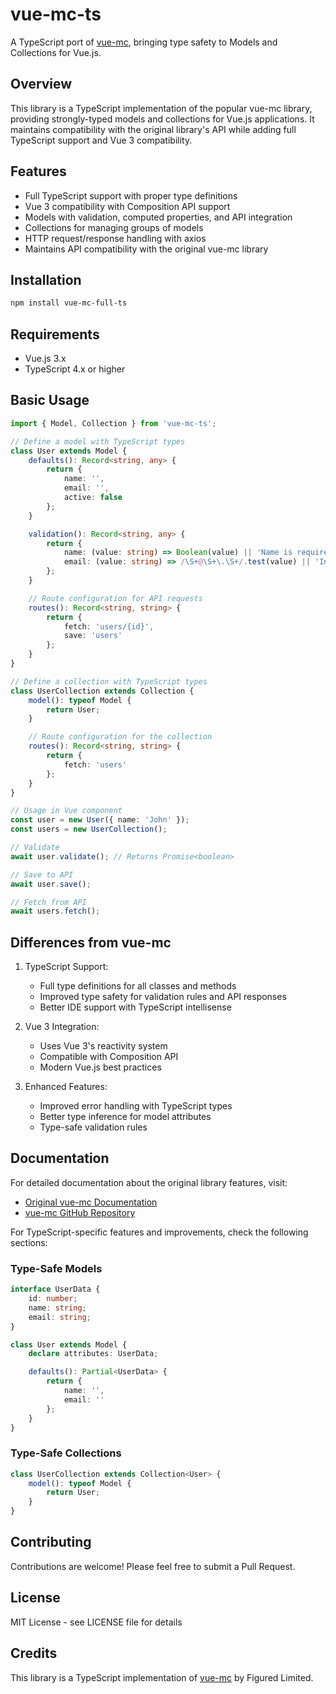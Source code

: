 # vue-mc-ts

A TypeScript port of [vue-mc](https://www.npmjs.com/package/vue-mc), bringing type safety to Models and Collections for Vue.js.

## Overview

This library is a TypeScript implementation of the popular vue-mc library, providing strongly-typed models and collections for Vue.js applications. It maintains compatibility with the original library's API while adding full TypeScript support and Vue 3 compatibility.

## Features

- Full TypeScript support with proper type definitions
- Vue 3 compatibility with Composition API support
- Models with validation, computed properties, and API integration
- Collections for managing groups of models
- HTTP request/response handling with axios
- Maintains API compatibility with the original vue-mc library

## Installation

```bash
npm install vue-mc-full-ts
```

## Requirements

- Vue.js 3.x
- TypeScript 4.x or higher

## Basic Usage

```typescript
import { Model, Collection } from 'vue-mc-ts';

// Define a model with TypeScript types
class User extends Model {
    defaults(): Record<string, any> {
        return {
            name: '',
            email: '',
            active: false
        };
    }

    validation(): Record<string, any> {
        return {
            name: (value: string) => Boolean(value) || 'Name is required',
            email: (value: string) => /\S+@\S+\.\S+/.test(value) || 'Invalid email'
        };
    }

    // Route configuration for API requests
    routes(): Record<string, string> {
        return {
            fetch: 'users/{id}',
            save: 'users'
        };
    }
}

// Define a collection with TypeScript types
class UserCollection extends Collection {
    model(): typeof Model {
        return User;
    }

    // Route configuration for the collection
    routes(): Record<string, string> {
        return {
            fetch: 'users'
        };
    }
}

// Usage in Vue component
const user = new User({ name: 'John' });
const users = new UserCollection();

// Validate
await user.validate(); // Returns Promise<boolean>

// Save to API
await user.save();

// Fetch from API
await users.fetch();
```

## Differences from vue-mc

1. TypeScript Support:
   - Full type definitions for all classes and methods
   - Improved type safety for validation rules and API responses
   - Better IDE support with TypeScript intellisense

2. Vue 3 Integration:
   - Uses Vue 3's reactivity system
   - Compatible with Composition API
   - Modern Vue.js best practices

3. Enhanced Features:
   - Improved error handling with TypeScript types
   - Better type inference for model attributes
   - Type-safe validation rules

## Documentation

For detailed documentation about the original library features, visit:
- [Original vue-mc Documentation](https://vuemc.io/)
- [vue-mc GitHub Repository](https://github.com/FiguredLimited/vue-mc)

For TypeScript-specific features and improvements, check the following sections:

### Type-Safe Models

```typescript
interface UserData {
    id: number;
    name: string;
    email: string;
}

class User extends Model {
    declare attributes: UserData;

    defaults(): Partial<UserData> {
        return {
            name: '',
            email: ''
        };
    }
}
```

### Type-Safe Collections

```typescript
class UserCollection extends Collection<User> {
    model(): typeof Model {
        return User;
    }
}
```

## Contributing

Contributions are welcome! Please feel free to submit a Pull Request.

## License

MIT License - see LICENSE file for details

## Credits

This library is a TypeScript implementation of [vue-mc](https://www.npmjs.com/package/vue-mc) by Figured Limited.
